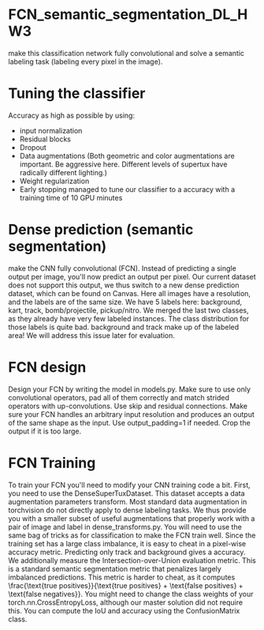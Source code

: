 # FCN_semantic_segmentation_DL_HW3
make this classification network fully convolutional and solve a semantic labeling task (labeling every pixel in the image).

# Tuning the classifier
Accuracy as high as possible by using:
- input normalization
- Residual blocks
- Dropout
- Data augmentations (Both geometric and color augmentations are important. Be aggressive here. Different levels of supertux have radically different lighting.)
- Weight regularization
- Early stopping
managed to tune our classifier to a  accuracy with a training time of 10 GPU minutes

# Dense prediction (semantic segmentation)
make the CNN fully convolutional (FCN). Instead of predicting a single output per image, you'll now predict an output per pixel.
Our current dataset does not support this output, we thus switch to a new dense prediction dataset, which can be found on Canvas. Here all images have a  resolution, and the labels are of the same size. We have 5 labels here: background, kart, track, bomb/projectile, pickup/nitro. We merged the last two classes, as they already have very few labeled instances. The class distribution for those labels is quite bad. background and track make up  of the labeled area! We will address this issue later for evaluation.

# FCN design
Design your FCN by writing the model in models.py. Make sure to use only convolutional operators, pad all of them correctly and match strided operators with up-convolutions. Use skip and residual connections.
Make sure your FCN handles an arbitrary input resolution and produces an output of the same shape as the input. Use output_padding=1 if needed. Crop the output if it is too large.

# FCN Training
To train your FCN you'll need to modify your CNN training code a bit. First, you need to use the DenseSuperTuxDataset. This dataset accepts a data augmentation parameters transform. Most standard data augmentation in torchvision do not directly apply to dense labeling tasks. We thus provide you with a smaller subset of useful augmentations that properly work with a pair of image and label in dense_transforms.py.
You will need to use the same bag of tricks as for classification to make the FCN train well.
Since the training set has a large class imbalance, it is easy to cheat in a pixel-wise accuracy metric. Predicting only track and background gives a  accuracy. We additionally measure the Intersection-over-Union evaluation metric. This is a standard semantic segmentation metric that penalizes largely imbalanced predictions. This metric is harder to cheat, as it computes  \frac{\text{true positives}}{\text{true positives} + \text{false positives} + \text{false negatives}}.  You might need to change the class weights of your torch.nn.CrossEntropyLoss, although our master solution did not require this. You can compute the IoU and accuracy using the ConfusionMatrix class.

